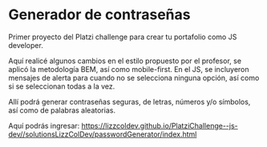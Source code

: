 # Generador de contraseñas

Primer proyecto del Platzi challenge para crear tu portafolio como JS developer.

Aquí realicé algunos cambios en el estilo propuesto por el profesor, se aplicó la metodología BEM, así como mobile-first.
En el JS, se incluyeron mensajes de alerta para cuando no se selecciona ninguna opción, así como si se seleccionan todas a la vez. 

Allí podrá generar contraseñas seguras, de letras, números y/o símbolos, así como de palabras aleatorias. 

Aquí podrás ingresar:
https://lizzcoldev.github.io/PlatziChallenge--js-dev//solutionsLizzColDev/passwordGenerator/index.html